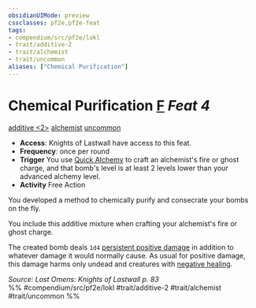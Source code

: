 ```yaml
---
obsidianUIMode: preview
cssclasses: pf2e,pf2e-feat
tags:
- compendium/src/pf2e/lokl
- trait/additive-2
- trait/alchemist
- trait/uncommon
aliases: ["Chemical Purification"]
---
```

# Chemical Purification  [F](rules/core-rulebook/chapter-9-playing-the-game.md#Actions "Free Action") *Feat 4*  
[additive <2>](rules/traits/additive-2.md "Additive Feat Trait")  [alchemist](rules/traits/alchemist.md "Alchemist Class Trait")  [uncommon](rules/traits/uncommon.md "Uncommon Rarity Trait")  

- **Access**: Knights of Lastwall have access to this feat.
- **Frequency**: once per round
- **Trigger** You use [Quick Alchemy](rules/actions/quick-alchemy.md) to craft an alchemist's fire or ghost charge, and that bomb's level is at least 2 levels lower than your advanced alchemy level.
- **Activity** Free Action

You developed a method to chemically purify and consecrate your bombs on the fly.

You include this additive mixture when crafting your alchemist's fire or ghost charge.

The created bomb deals `1d4` [persistent positive damage](rules/conditions.md#Persistent%20Damage) in addition to whatever damage it would normally cause. As usual for positive damage, this damage harms only undead and creatures with [negative healing](rules/abilities/negative-healing-b2.md).

*Source: Lost Omens: Knights of Lastwall p. 83*  
%% #compendium/src/pf2e/lokl #trait/additive-2 #trait/alchemist #trait/uncommon %%